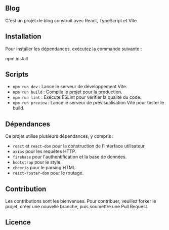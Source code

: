 ## Blog

C'est un projet de blog construit avec React, TypeScript et Vite.

## Installation

Pour installer les dépendances, exécutez la commande suivante :

npm install

## Scripts

- `npm run dev` : Lance le serveur de développement Vite.
- `npm run build` : Compile le projet pour la production.
- `npm run lint` : Exécute ESLint pour vérifier la qualité du code.
- `npm run preview` : Lance le serveur de prévisualisation Vite pour tester le build.

## Dépendances

Ce projet utilise plusieurs dépendances, y compris :

- `react` et `react-dom` pour la construction de l'interface utilisateur.
- `axios` pour les requêtes HTTP.
- `firebase` pour l'authentification et la base de données.
- `bootstrap` pour le style.
- `cheerio` pour le parsing HTML.
- `react-router-dom` pour le routage.

## Contribution

Les contributions sont les bienvenues. Pour contribuer, veuillez forker le projet, créer une nouvelle branche, puis soumettre une Pull Request.

## Licence
